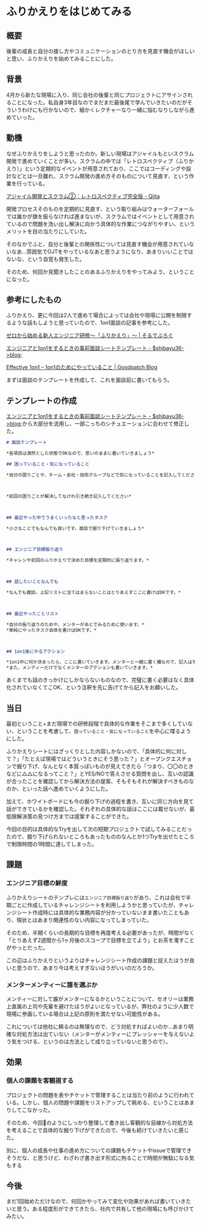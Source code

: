 # ふりかえりをはじめてみる

## 概要

後輩の成長と自分の接し方やコミュニケーションのとり方を見直す機会がほしいと思い、ふりかえりを始めてみることにした。

## 背景

4月から新たな現場に入り、同じ会社の後輩と同じプロジェクトにアサインされることになった。私自身3年目なのでまだまだ最後尾で学んでいきたいのだがそういうわけにも行かないので、細かくレクチャーなり一緒に悩むなりしながら進めていった。

## 動機

なぜふりかえりをしようと思ったのか。新しい現場はアジャイルもといスクラム開発で進めていくことが多い。スクラムの中では「レトロスペクティブ（ふりかえり）」という定期的なイベントが用意されており、ここではコーディングや設計などとは一旦離れ、スクラム開発の進め方そのものについて見直す、という作業を行っている。

[アジャイル開発とスクラム②：レトロスペクティブ完全版 - Qiita](https://qiita.com/Ishio/items/8443b32f3a0c202e6bbb)

開発プロセスそのものを定期的に見直す、という取り組みはウォーターフォールでは誰かが旗を振らなければ進まないが、スクラムではイベントとして用意されているので問題を洗い出し解決に向かう具体的な作業につながりやすい、というメリットを目の当たりにしていた。

そのなかでふと、自分と後輩との関係性については見直す機会が用意されていないなあ…雰囲気でOJTをやっているなあと思うようになり、あまりいいことではないな、という自覚も発生した。

そのため、何回か見聞きしたことのあるふりかえりをやってみよう、ということになった。

## 参考にしたもの

ふりかえり、更に今回は2人で進めて場合によっては会社や現場に公開を制限するような話もしようと思っていたので、1on1面談の記事を参考にした。

[ゼロから始める新人エンジニア研修～「ふりかえり」～ | そるでぶろぐ](https://devlog.arksystems.co.jp/2017/09/04/3690/)

[エンジニアと1on1をするときの事前面談シートテンプレート - $shibayu36->blog;](https://blog.shibayu36.org/entry/2018/12/17/193000)

[Effective 1on1 – 1on1のためにやっていること | Goodpatch Blog](https://goodpatch.com/blog/effective-1on1/)

まずは面談のテンプレートを作成して、これを面談前に書いてもらう。

## テンプレートの作成

[エンジニアと1on1をするときの事前面談シートテンプレート - $shibayu36->blog;](https://blog.shibayu36.org/entry/2018/12/17/193000)から大部分を流用し、一部こっちのシチュエーションに合わせて修正した。

```markdown
# 面談テンプレート

*各項目は漠然とした状態でOKなので、思いのままに書いていきましょう*

## 困っていること・気になっていること

*自分の困りごとや、チーム・会社・技術グループなどで気になっていることを記入してください*



*前回の困りごとが解決してなけれ引き続き記入してください*



## 最近やった中でうまくいったなと思ったタスク

*小さなことでもなんでも良いです。面談で掘り下げていきましょう*



## エンジニア目標振り返り

*チャレシや初回のふりかえりで決めた目標を定期的に振り返ります。*



## 話したいことなんでも

*なんでも雑談。上記リストに当てはまらないことはとりあえずここに書けばOKです。*



## 最近やったことリスト

*自分の振り返りのためや、メンターがあとでみるために使います。*
*単純にやったタスク自体を書けばOKです。*



## 1on1後にやるアクション

*1on1中に何か決まったら、ここに書いていきます。メンターと一緒に書く欄なので、記入は不要です。*
*また、メンティーだけでなくメンターのアクションも書いていきます。*
```

あくまでも話のきっかけにしかならないものなので、完璧に書く必要はなく具体化されていなくてこOK、という注釈を先に告げてから記入をお願いした。

## 当日

最初ということ+まだ現場での研修段階で具体的な作業をそこまで多くしていない、ということを考慮して、`困っていること・気になっていること`を中心に喋るようにした。

ふりかえりシートにはざっくりとした内容しかないので、「具体的に何に対して？」「たとえば現場ではどういうときにそう思った？」とオープンクエスチョンで掘り下げ、なんとなく本質っぽいものが見えてきたら「つまり、〇〇のときなどに△△になるってこと？」とYES/NOで答えさせる質問を出し、互いの認識が合ったことを確認してから解決方法の提案、そもそもそれが解決すべきものなのか、といった話へ進めていくようにした。

加えて、ホワイトボードにも今の掘り下げの過程を書き、互いに同じ方向を見て話ができているかを確認した。それぞれの具体的な話はここには載せないが、最低限解決策の見つけ方までは提案することができた。

今回の目的は具体的なTryを出して次の短期プロジェクトで試してみることだったので、掘り下げられないところもあったもののなんとか1つTryを出せたところで制限時間の1時間に達してしまった。

## 課題

### エンジニア目標の鮮度

ふりかえりシートのテンプレには`エンジニア目標振り返り`があり、これは会社で半期ごとに作成しているチャレンジシートを利用しようかと思っていたが、チャレンジシート作成時には具体的な業務内容が分かっていないまま書いたこともあり、現状とはあまり関連性のない内容になってしまっていた。

そのため、半期くらいの長期的な目標を再度考える必要があったが、時間がなく「とりあえず2週間から1ヶ月後のスコープで目標を立てよう」とお茶を濁すことがやっとだった。

この辺はふりかえりというよりはチャレンジシート作成の課題と捉えたほうが良いと思うので、あまり今は考えすぎないほうがいいのだろうか。

### メンターメンティーに誰を選ぶか

メンティーに対して誰がメンターになるかということについて、セオリーは業務上直属の上司や先輩を避けたほうがよいとなっているが、弊社のように少人数で現場に参画している場合は上記の原則を満たせない可能性がある。

これについては他社に頼るのは無理なので、どう対処すればよいのか…あまり明確な対処方法は出ていない（メンターがメンティーにプレッシャーを与えないよう気をつける、というのは方法として成り立っていないと思うので）。

## 効果

### 個人の課題を客観視する

プロジェクトの問題を表やチケットで管理することは当たり前のように行われている。しかし、個人の問題や課題をリストアップして眺める、ということはあまりしてこなかった。

そのため、今回のようにしっかり整理して書き出し客観的な目線から対処方法を考えることで具体的な掘り下げができたので、今後も続けていきたいと感じた。

別に、個人の成長や仕事の進め方についての課題もチケットやissueで管理できそうだな、と思うけど、わざわざ書き出す形式に拘ることで時間が無駄になる気もする

## 今後

まだ1回始めただけなので、何回かやってみて変化や効果があれば書いていきたいと思う。ある程度形ができてきたら、社内で共有して他の現場にも呼びかけてみたい。

